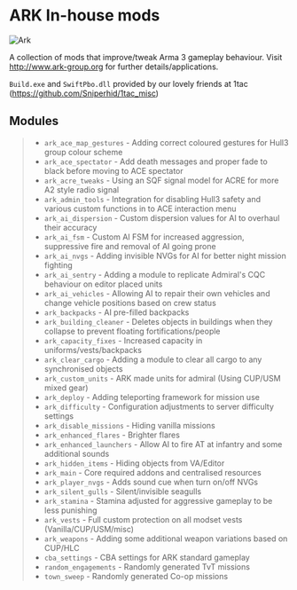 ARK In-house mods
===================
![Ark](http://www.ark-group.org/images/header.png)

A collection of mods that improve/tweak Arma 3 gameplay behaviour. Visit http://www.ark-group.org for further details/applications.

`Build.exe` and `SwiftPbo.dll` provided by our lovely friends at 1tac (https://github.com/Sniperhid/1tac_misc)

Modules
-------------
> - `ark_ace_map_gestures` - Adding correct coloured gestures for Hull3 group colour scheme
> - `ark_ace_spectator` - Add death messages and proper fade to black before moving to ACE spectator
> - `ark_acre_tweaks` - Using an SQF signal model for ACRE for more A2 style radio signal
> - `ark_admin_tools` - Integration for disabling Hull3 safety and various custom functions in to ACE interaction menu
> - `ark_ai_dispersion` - Custom dispersion values for AI to overhaul their accuracy
> - `ark_ai_fsm` - Custom AI FSM for increased aggression, suppressive fire and removal of AI going prone
> - `ark_ai_nvgs` - Adding invisible NVGs for AI for better night mission fighting
> - `ark_ai_sentry` - Adding a module to replicate Admiral's CQC behaviour on editor placed units
> - `ark_ai_vehicles` - Allowing AI to repair their own vehicles and change vehicle positions based on crew status
> - `ark_backpacks` - AI pre-filled backpacks
> - `ark_building_cleaner` - Deletes objects in buildings when they collapse to prevent floating fortifications/people
> - `ark_capacity_fixes` - Increased capacity in uniforms/vests/backpacks
> - `ark_clear_cargo` - Adding a module to clear all cargo to any synchronised objects
> - `ark_custom_units` - ARK made units for admiral (Using CUP/USM mixed gear)
> - `ark_deploy` - Adding teleporting framework for mission use
> - `ark_difficulty` - Configuration adjustments to server difficulty settings
> - `ark_disable_missions` - Hiding vanilla missions
> - `ark_enhanced_flares` - Brighter flares
> - `ark_enhanced_launchers` - Allow AI to fire AT at infantry and some additional sounds
> - `ark_hidden_items` - Hiding objects from VA/Editor
> - `ark_main` - Core required addons and centralised resources
> - `ark_player_nvgs` - Adds sound cue when turn on/off NVGs
> - `ark_silent_gulls` - Silent/invisible seagulls
> - `ark_stamina` - Stamina adjusted for aggressive gameplay to be less punishing
> - `ark_vests` - Full custom protection on all modset vests (Vanilla/CUP/USM/misc)
> - `ark_weapons` - Adding some additional weapon variations based on CUP/HLC
> - `cba_settings` - CBA settings for ARK standard gameplay
> - `random_engagements` - Randomly generated TvT missions
> - `town_sweep` - Randomly generated Co-op missions
